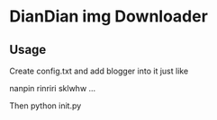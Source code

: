 DianDian img Downloader
======

Usage
----

Create config.txt and add blogger into it just like

nanpin
rinriri
sklwhw
...

Then python init.py
